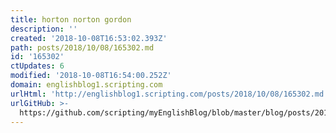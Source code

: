 ```yaml
---
title: horton norton gordon
description: ''
created: '2018-10-08T16:53:02.393Z'
path: posts/2018/10/08/165302.md
id: '165302'
ctUpdates: 6
modified: '2018-10-08T16:54:00.252Z'
domain: englishblog1.scripting.com
urlHtml: 'http://englishblog1.scripting.com/posts/2018/10/08/165302.md'
urlGitHub: >-
  https://github.com/scripting/myEnglishBlog/blob/master/blog/posts/2018/10/08/165302.md
---
```

